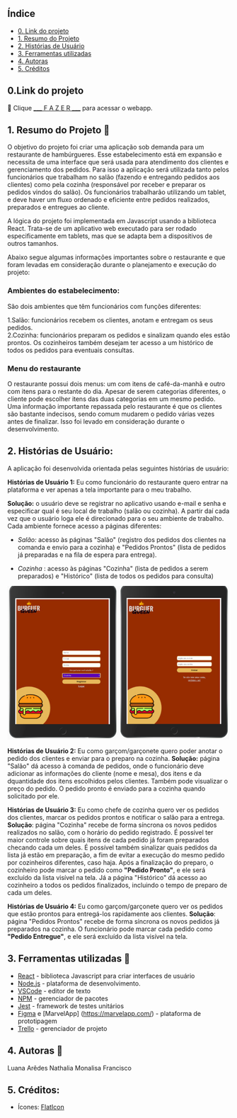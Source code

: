 ## Índice
* [0. Link do projeto](#0.Link-do-projeto) 
* [1. Resumo do Projeto](#1-Resumo-do-projeto)
* [2. Histórias de Usuário](#3-Histórias-de-Usuário)
* [3. Ferramentas utilizadas](#5-Ferramentas-utilizadas)
* [4. Autoras](#6-Autoras)
* [5. Créditos](#7-Creditos)


 ## 0.Link do projeto
 :pushpin:  Clique [___ F A Z E R ___](https:) para acessar o webapp.


## 1. Resumo do Projeto :paperclip:

O objetivo do projeto foi criar uma aplicação sob demanda para um restaurante de hambúrgueres. Esse estabelecimento está em expansão e necessita de uma interface que será usada para atendimento dos clientes e gerenciamento dos pedidos. Para isso a aplicação será utilizada tanto pelos funcionários que trabalham no salão (fazendo e entregando pedidos aos clientes) como pela cozinha (responsável por receber e preparar os pedidos vindos do salão). Os funcionários trabalharão utilizando um tablet, e deve haver um fluxo ordenado e eficiente entre pedidos realizados, preparados e entregues ao cliente. 

A lógica do projeto foi implementada em Javascript usando a biblioteca React. Trata-se de um aplicativo web executado para ser rodado especificamente em tablets, mas que se adapta bem a dispositivos de outros tamanhos. 

Abaixo segue algumas informações importantes sobre o restaurante e que foram levadas em consideração durante o planejamento e execução do projeto:

### Ambientes do estabelecimento:
São dois ambientes que têm funcionários com funções diferentes:

1.Salão: funcionários recebem os clientes, anotam e entregam os seus pedidos.</br>
2.Cozinha: funcionários preparam os pedidos e sinalizam quando eles estão prontos. Os cozinheiros também desejam ter acesso a um histórico de todos os pedidos para eventuais consultas. 

### Menu do restaurante
O restaurante possui dois menus: um com itens de café-da-manhã e outro com itens para o restante do dia. 
Apesar de serem categorias diferentes, o cliente pode escolher itens das duas categorias em um mesmo pedido. Uma informação importante repassada pelo restaurante é que os clientes são bastante indecisos, sendo comum mudarem o pedido várias vezes antes de finalizar. Isso foi levado em consideração durante o desenvolvimento. 


## 2. Histórias de Usuário:
A aplicação foi desenvolvida orientada pelas seguintes histórias de usuário:

**Histórias de Usuário 1:** 
Eu como funcionário do restaurante quero entrar na plataforma e ver apenas a tela importante para o meu trabalho.

**Solução:** o usuário deve se registrar no aplicativo usando e-mail e senha e especificar qual é seu local de trabalho (salão ou cozinha). A partir daí cada vez que o usuário loga ele é direcionado para o seu ambiente de trabalho. Cada ambiente fornece acesso a páginas diferentes:
* _Salão:_ acesso às páginas "Salão" (registro dos pedidos dos clientes na comanda e envio para a cozinha) e "Pedidos Prontos" (lista de pedidos já preparadas e na fila de espera para entrega). 

* _Cozinha_ : acesso às páginas "Cozinha" (lista de pedidos a serem preparados) e "Histórico" (lista de todos os pedidos para consulta)

![Tela de registro e login](src/assets/reg-login.jpeg)

**Histórias de Usuário 2:** Eu como garçom/garçonete quero poder anotar o pedido dos clientes e enviar para o preparo na cozinha. 
**Solução:** página "Salão" dá acesso à comanda de pedidos, onde o funcionário deve adicionar as informações do cliente (nome e mesa), dos itens e da dquantidade dos itens escolhidos pelos clientes. Também pode visualizar o preço do pedido. O pedido pronto é enviado para a cozinha quando solicitado por ele. 

**Histórias de Usuário 3:** Eu como chefe de cozinha quero ver os pedidos dos clientes, marcar os pedidos prontos e notificar o salão para a entrega.
**Solução**:  página "Cozinha" recebe de forma síncrona os novos pedidos realizados no salão, com o horário do pedido registrado. É possível ter maior controle sobre quais itens de cada pedido já foram preparados checando cada um deles. É possível também sinalizar quais pedidos da lista já estão em preparação, a fim de evitar a execução do mesmo pedido por cozinheiros diferentes, caso haja. Após a finalização do preparo, o cozinheiro pode marcar o pedido como __"Pedido Pronto"__, e ele será excluído da lista visível na tela. Já a página "Histórico" dá acesso ao cozinheiro a todos os pedidos finalizados, incluindo o tempo de preparo de cada um deles.

**Histórias de Usuário 4:** Eu como garçom/garçonete quero ver os pedidos que estão prontos para entregá-los rapidamente aos clientes.
**Solução**:  página "Pedidos Prontos" recebe de forma síncrona os novos pedidos já preparados na cozinha. O funcionário pode marcar cada pedido como __"Pedido Entregue"__, e ele será excluído da lista visível na tela. 


## 3. Ferramentas utilizadas :wrench:
* [React](https://pt-br.reactjs.org/) - biblioteca Javascript para criar interfaces de usuário
* [Node.js](https://nodejs.org/en/) - plataforma de desenvolvimento.
* [VSCode](https://code.visualstudio.com/) - editor de texto
* [NPM](https://www.npmjs.com/) - gerenciador de pacotes
* [Jest](https://jestjs.io/pt-BR/) - framework de testes unitários
* [Figma](https://www.figma.com/) e [MarvelApp] (https://marvelapp.com/) - plataforma de prototipagem
* [Trello](https://trello.com/pt-BR) - gerenciador de projeto

## 4. Autoras :email:
Luana Arêdes
Nathalia Monalisa Francisco

## 5. Créditos:
* Ícones: [FlatIcon](https://www.flaticon.com/)

